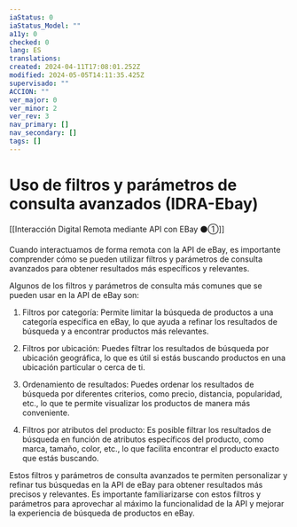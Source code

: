 ```yaml
---
iaStatus: 0
iaStatus_Model: ""
a11y: 0
checked: 0
lang: ES
translations: 
created: 2024-04-11T17:08:01.252Z
modified: 2024-05-05T14:11:35.425Z
supervisado: ""
ACCION: ""
ver_major: 0
ver_minor: 2
ver_rev: 3
nav_primary: []
nav_secondary: []
tags: []
---
```

# Uso de filtros y parámetros de consulta avanzados (IDRA-Ebay)

[[Interacción Digital Remota mediante API con EBay ⚫①]]

Cuando interactuamos de forma remota con la API de eBay, es importante comprender cómo se pueden utilizar filtros y parámetros de consulta avanzados para obtener resultados más específicos y relevantes.

Algunos de los filtros y parámetros de consulta más comunes que se pueden usar en la API de eBay son:

1. Filtros por categoría: Permite limitar la búsqueda de productos a una categoría específica en eBay, lo que ayuda a refinar los resultados de búsqueda y a encontrar productos más relevantes.

2. Filtros por ubicación: Puedes filtrar los resultados de búsqueda por ubicación geográfica, lo que es útil si estás buscando productos en una ubicación particular o cerca de ti.

3. Ordenamiento de resultados: Puedes ordenar los resultados de búsqueda por diferentes criterios, como precio, distancia, popularidad, etc., lo que te permite visualizar los productos de manera más conveniente.

4. Filtros por atributos del producto: Es posible filtrar los resultados de búsqueda en función de atributos específicos del producto, como marca, tamaño, color, etc., lo que facilita encontrar el producto exacto que estás buscando.

Estos filtros y parámetros de consulta avanzados te permiten personalizar y refinar tus búsquedas en la API de eBay para obtener resultados más precisos y relevantes. Es importante familiarizarse con estos filtros y parámetros para aprovechar al máximo la funcionalidad de la API y mejorar la experiencia de búsqueda de productos en eBay.
